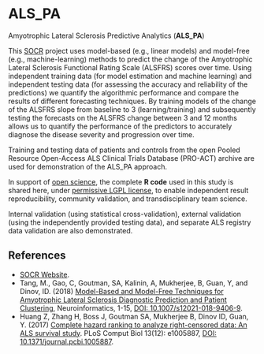 # ALS_PA
Amyotrophic Lateral Sclerosis Predictive Analytics (**ALS_PA**)

This [SOCR](http://socr.umich.edu/) project uses model-based (e.g., linear models) and model-free (e.g., machine-learning) methods to predict the change of the Amyotrophic Lateral Sclerosis Functional Rating Scale (ALSFRS) scores over time. Using independent training data (for model estimation and machine learning) and independent testing data (for assessing the accuracy and reliability of the predictions) we quantify the algorithmic performance and compare the results of different forecasting techniques. By training models of the change of the ALSFRS slope from baseline to 3 (learning/training) and subsequently testing the forecasts on the ALSFRS change between 3 and 12 months allows us to quantify the performance of the predictors to accurately diagnose the disease severity and progression over time. 

Training and testing data of patients and controls from the open Pooled Resource Open-Access ALS Clinical Trials Database (PRO-ACT) archive are used for demonstration of the ALS_PA approach.  

In support of [open science](https://en.wikipedia.org/wiki/Open_science), the complete **R code** used in this study is shared here, under [permissive LGPL license](http://socr.umich.edu/html/SOCR_CitingLicense.html), to enable independent result reproducibility, community validation, and transdisciplinary team science.

Internal validation (using statistical cross-validation), external validation (using the independently provided testing data), 
and separate ALS registry data validation are also demonstrated. 

## References

* [SOCR Website](http://www.socr.umich.edu).
* Tang, M., Gao, C, Goutman, SA, Kalinin, A, Mukherjee, B, Guan, Y, and Dinov, ID. (2018) [Model-Based and Model-Free Techniques for Amyotrophic Lateral Sclerosis Diagnostic Prediction and Patient Clustering](https://doi.org/10.1007/s12021-018-9406-9), Neuroinformatics, 1-15, [DOI: 10.1007/s12021-018-9406-9](https://doi.org/10.1007/s12021-018-9406-9).
* Huang Z, Zhang H, Boss J, Goutman SA, Mukherjee B, Dinov ID, Guan, Y. (2017) [Complete hazard ranking to analyze right-censored data: An ALS survival study](https://doi.org/10.1371/journal.pcbi.1005887). PLoS Comput Biol 13(12): e1005887, [DOI: 10.1371/journal.pcbi.1005887](https://doi.org/10.1371/journal.pcbi.1005887).

